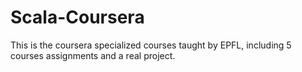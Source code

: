 # Scala-Coursera
This is the coursera specialized courses taught by EPFL, including 5 courses assignments and a real project.
